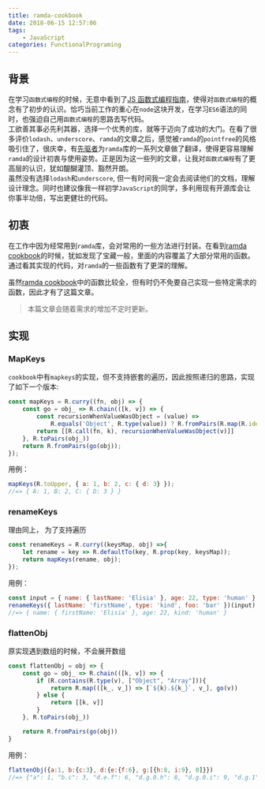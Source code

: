 ```yaml
---
title: ramda-cookbook
date: 2018-06-15 12:57:06
tags: 
    - JavaScript
categories: FunctionalPrograming
---
```


## 背景
在学习`函数式编程`的时候，无意中看到了[JS 函数式编程指南](https://legacy.gitbook.com/book/llh911001/mostly-adequate-guide-chinese/details)，使得对`函数式编程`的概念有了初步的认识。恰巧当前工作的重心在`node`这块开发，在学习`ES6`语法的同时，也强迫自己用`函数式编程`的思路去写代码。  
工欲善其事必先利其器，选择一个优秀的库，就等于迈向了成功的大门。在看了很多评价`lodash`、`underscore`、`ramda`的文章之后，感觉被`ramda`的`pointfree`的风格吸引住了，很庆幸，有[先驱者](https://adispring.coding.me/)为`ramda`库的一系列文章做了翻译，使得更容易理解`ramda`的设计初衷与使用姿势。正是因为这一些列的文章，让我对`函数式编程`有了更高层的认识，犹如醍醐灌顶、豁然开朗。  
虽然没有选择`lodash`和`underscore`, 但一有时间我一定会去阅读他们的文档，理解设计理念。同时也建议像我一样初学`JavaScript`的同学，多利用现有开源库会让你事半功倍，写出更健壮的代码。

## 初衷
在工作中因为经常用到`ramda`库，会对常用的一些方法进行封装。在看到[ramda cookbook](https://github.com/ramda/ramda/wiki/Cookbook)的时候，犹如发现了宝藏一般，里面的内容覆盖了大部分常用的函数。通过看其实现的代码，对`ramda`的一些函数有了更深的理解。  

虽然[ramda cookbook](https://github.com/ramda/ramda/wiki/Cookbook)中的函数比较全，但有时仍不免要自己实现一些特定需求的函数，因此才有了这篇文章。  
> 本篇文章会随着需求的增加不定时更新。  



<!-- more -->

## 实现


### MapKeys
`cookbook`中有`mapkeys`的实现，但不支持嵌套的遍历，因此按照递归的思路，实现了如下一个版本:  

```javascript
const mapKeys = R.curry((fn, obj) => {
    const go = obj_ => R.chain(([k, v]) => {
        const recursionWhenValueWasObject = (value) =>
            R.equals('Object', R.type(value)) ? R.fromPairs(R.map(R.identity, go(value))) : value;
        return [[R.call(fn, k), recursionWhenValueWasObject(v)]]
    }, R.toPairs(obj_))
    return R.fromPairs(go(obj));
});
```

用例：
```javascript
mapKeys(R.toUpper, { a: 1, b: 2, c: { d: 3} });
//=> { A: 1, B: 2, C: { D: 3 } }
```


### renameKeys
理由同上， 为了支持遍历

```javascript
const renameKeys = R.curry((keysMap, obj) =>{
    let rename = key => R.defaultTo(key, R.prop(key, keysMap));
    return mapKeys(rename, obj);
});
```

用例：
```javascript
const input = { name: { lastName: 'Elisia' }, age: 22, type: 'human' }
renameKeys({ lastName: 'firstName', type: 'kind', foo: 'bar' })(input)
//=> { name: { firstName: 'Elisia' }, age: 22, kind: 'human' }
```


### flattenObj
原实现遇到数组的时候，不会展开数组

```javascript
const flattenObj = obj => {
    const go = obj_ => R.chain(([k, v]) => {
        if (R.contains(R.type(v), ["Object", "Array"])){
            return R.map(([k_, v_]) => [`${k}.${k_}`, v_], go(v))
        } else {
            return [[k, v]]
        }
    }, R.toPairs(obj_))

    return R.fromPairs(go(obj))
}
```

用例：
```javascript
flattenObj({a:1, b:{c:3}, d:{e:{f:6}, g:[{h:8, i:9}, 0]}})
//=> {"a": 1, "b.c": 3, "d.e.f": 6, "d.g.0.h": 8, "d.g.0.i": 9, "d.g.1": 0}
```